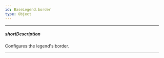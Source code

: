 ```yaml
---
id: BaseLegend.border
type: Object
---
```

---
##### shortDescription
Configures the legend's border.

---
